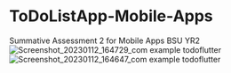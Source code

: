 # ToDoListApp-Mobile-Apps
Summative Assessment 2 for Mobile Apps BSU YR2
![Screenshot_20230112_164729_com example todoflutter](https://user-images.githubusercontent.com/70626244/212070759-c3771f3c-0891-497a-b34e-3687e7940ca9.jpg)
![Screenshot_20230112_164647_com example todoflutter](https://user-images.githubusercontent.com/70626244/212070747-41fb84bf-c2b7-4ca3-a0b8-d9c3a8e9afe9.jpg)
